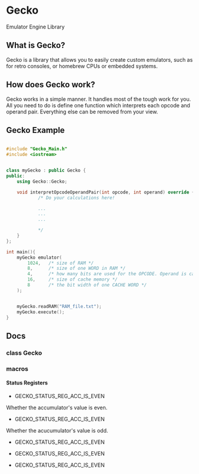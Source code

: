 # Gecko
 Emulator Engine Library

## What is Gecko?
Gecko is a library that allows you to easily create custom emulators, such as for retro consoles, or homebrew CPUs or embedded systems.

## How does Gecko work?
Gecko works in a simple manner. It handles most of the tough work for you. All you need to do is define one function which interprets each opcode and operand pair. Everything else can be removed from your view.

## Gecko Example

```C++

#include "Gecko_Main.h"
#include <iostream>


class myGecko : public Gecko {
public:
	using Gecko::Gecko;

	void interpretOpcodeOperandPair(int opcode, int operand) override {
			/* Do your calculations here!

			...
			...
			...

			*/
	}
};

int main(){
	myGecko emulator(
		1024,	/* size of RAM */
		8,		/* size of one WORD in RAM */
		4,		/* how many bits are used for the OPCODE. Operand is calculated as RAM_WORD - OPCODE */
		16,		/* size of cache memory */
		8		/* the bit width of one CACHE WORD */
	);


	myGecko.readRAM("RAM_file.txt");
	myGecko.execute();
}
```


## Docs

### class Gecko

### macros

#### Status Registers

- GECKO_STATUS_REG_ACC_IS_EVEN

Whether the accumulator's value is even.

- GECKO_STATUS_REG_ACC_IS_EVEN

Whether the acucumulator's value is odd.

- GECKO_STATUS_REG_ACC_IS_EVEN

- GECKO_STATUS_REG_ACC_IS_EVEN

- GECKO_STATUS_REG_ACC_IS_EVEN